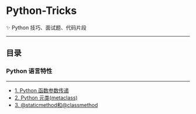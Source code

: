 # Python-Tricks

✨ Python 技巧、面试题、代码片段

***

## 目录

### Python 语言特性
*** 
* [1. Python 函数参数传递](docs/python_features.md#1-python-函数参数传递)
* [2. Python 元类(metaclass)](docs/python_features.md#2-python-元类metaclass)
* [3. @staticmethod和@classmethod](docs/python_features.md#3-staticmethod和classmethod)